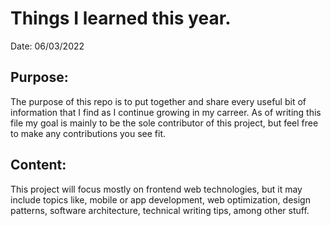 # Things I learned this year.
Date: 06/03/2022

## Purpose:
 The purpose of this repo is to put together and share every useful bit of information that I find as I continue growing in my carreer. As of writing this file my goal is mainly to be the sole contributor of this project, but feel free to make any contributions you see fit.
 
 
## Content:
This project will focus mostly on frontend web technologies, but it may include topics like, mobile or app development, web optimization, design patterns, software architecture, technical writing tips, among other stuff.
